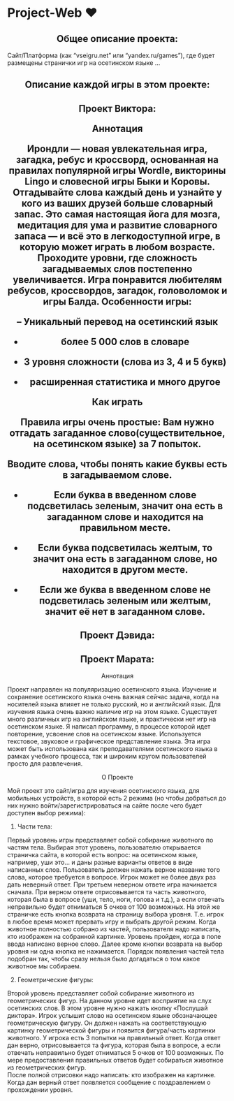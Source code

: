 # Project-Web ❤

<h2 align="center">
Общее описание проекта:
</h2>

Сайт/Платформа (как “vseigru.net” или “yandex.ru/games”), где будет размещены странички игр на осетинском языке …

<h2 align="center">
Описание каждой игры в этом проекте:
</h2>

<h2 align="center">
Проект Виктора:
 
<p align="center">
Аннотация
</p>

Ирондли — новая увлекательная игра, загадка, ребус и кроссворд, основанная на правилах популярной игры Wordle, викторины Lingo и словесной игры Быки и Коровы. Отгадывайте слова каждый день и узнайте у кого из ваших друзей больше словарный запас. Это самая настоящая йога для мозга, медитация для ума и развитие словарного запаса — и всё это в легкодоступной игре, в которую может играть в любом возрасте. Проходите уровни, где сложность загадываемых слов постепенно увеличивается. Игра понравится любителям ребусов, кроссвордов, загадок, головоломок и игры Балда. Особенности игры:

–	Уникальный перевод на осетинский язык

- более 5 000 слов в словаре
  
- 3 уровня сложности (слова из 3, 4 и 5 букв)
  
- расширенная статистика и много другое
   
<p align="center">
Как играть
</p>
Правила игры очень простые:
Вам нужно отгадать загаданное слово(существительное, на осетинском языке) за 7 попыток.

Вводите слова, чтобы понять какие буквы есть в загадываемом слове.

- Если буква в введенном слове подсветилась зеленым, значит она есть в загаданном слове и находится на правильном месте.
  
- Если буква подсветилась желтым, то значит она есть в загаданном слове, но находится в другом месте.
  
- Если же  буква в введенном слове не подсветилась зеленым или желтым, значит её нет в загаданном слове.

</h2>

<h2 align="center">
Проект Дэвида:
</h2>

<h2 align="center">
Проект Марата:
</h2>

<p align="center">
Аннотация
</p>

Проект направлен на популяризацию осетинского языка. Изучение и сохранение осетинского языка очень важная сейчас задача, когда на носителей языка влияет не только русский, но и английский язык. Для изучения языка очень важно наличие игр на этом языке. Существует много различных игр на английском языке, и практически нет игр на осетинском языке. Я написал программу, в процессе которой идет повторение, усвоение слов на осетинском языке. Используется текстовое, звуковое и графическое представление языка. Эта игра может быть использована как преподавателями осетинского языка в рамках учебного процесса, так и широким кругом пользователей просто для развлечения.

<p align="center">
О Проекте
</p>

Мой проект это сайт/игра для изучения осетинского языка, для мобильных устройств, 
в которой есть 2 режима (но чтобы добраться до них нужно войти/зарегистрироваться на сайте после чего будет доступен выбор режима):

1) Части тела:

Первый уровень игры представляет собой собирание животного по частям тела. Выбирая этот уровень, пользователю открывается страничка сайта, в которой есть вопрос: на осетинском языке, например, уши это… и даны разные варианты ответов в виде написанных слов. Пользователь должен нажать верное название того слова, которое требуется в вопросе. Игрок может не более двух раз дать неверный ответ. При третьем неверном ответе игра начинается сначала. При верном ответе отрисовывается та часть животного, которая была в вопросе (уши, тело, ноги, голова и т.д.), а если отвечать неправильно будет отниматься 5 очков от 100 возможных. На этой же страничке есть кнопка возврата на страницу выбора уровня. Т.е. игрок в любое время может прервать игру и выбрать другой режим.
 Когда животное полностью собрано из частей, пользователя надо написать, кто изображен на собранной картинке. Уровень пройден, когда в поле ввода написано верное слово. Далее кроме кнопки возврата на выбор уровня ни одна кнопка не нажимается. Порядок появления частей тела подобран так, чтобы сразу нельзя было догадаться о том какое животное мы собираем.

2) Геометрические фигуры:

Второй уровень представляет собой собирание животного из геометрических фигур. На данном уровне идет восприятие на слух осетинских слов. В этом уровне нужно нажать кнопку «Послушай диктора». Игрок услышит слово на осетинском языке обозначающее геометрическую фигуру. Он должен нажать на соответствующую картинку геометрической фигуры и появится фигура/часть картинки животного. У игрока есть 3 попытки на правильный ответ. Когда ответ дан верно, отрисовывается та фигура, которая была в вопросе, а если отвечать неправильно будет отниматься 5 очков от 100 возможных. По мере предоставления правильных ответов будет собираться животное из геометрических фигур.  
После полной отрисовки надо написать: кто изображен на картинке. Когда дан верный ответ появляется сообщение с поздравлением о прохождении уровня.
